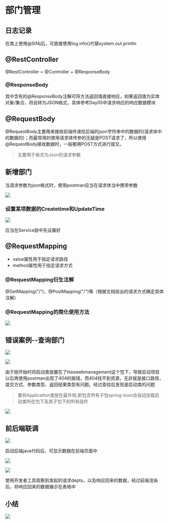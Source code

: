 # 部门管理

## 日志记录

在类上使用@Slf4j后，可直接使用log.info()代替system.out.println

## @RestController

@RestController = @Controller + @ResponseBody

### @ResponseBody

其中含有的@ResponseBody注解可将方法返回值直接响应，如果返回值为实体对象/集合，将会转为JSON格式，具体参考Day05中请求响应的响应数据模块

## @RequestBody

 @RequestBody主要用来接收前端传递给后端的json字符串中的数据的(请求体中的数据的)；而最常用的使用请求体传参的无疑是POST请求了，所以使用@RequestBody接收数据时，一般都用POST方式进行提交。

 >主要用于格式为Json的请求参数

## 新增部门

当请求参数为json格式时，使用postman应当在请求体当中携带参数

![](images/2024-08-26-23-36-59.png)

### 设置某项数据的Createtime和UpdateTime

![](images/2024-08-26-23-51-21.png)

应当在Service层中先设置好

## @RequestMapping

* value属性用于指定请求路径
* method属性用于指定请求方式

### @RequestMapping衍生注解

@GetMapping("/")，@PostMapping("/")等（根据文档给出的请求方式确定具体注解）

### @RequestMapping的简化使用方法

![](images/2024-08-26-23-55-00.png)

## 错误案例--查询部门

![](images/2024-08-20-12-20-19.png)

![](images/2024-08-20-12-23-21.png)


由于刚开始时将启动类放置在了tliaswebmanagement这个包下，导致启动项目以后再使用postman出现了404的报错，而404找不到资源，无非就是接口路径，提交方式、参数类型、返回结果类型有问题。经过查验后发现是启动类的问题

>要将Application类放在最外侧,即包含所有子包spring-boot会自动加载启动类所在包下及其子包下的所有组件

![](images/2024-08-20-12-23-54.png)

## 前后端联调

![](images/2024-08-21-15-58-58.png)

启动后端java代码后，可显示数据在前端页面中

![](images/2024-08-21-16-54-48.png)

![](images/2024-08-21-16-58-34.png)

使用开发者工具观察到发起的请求depts，以及响应回来的数据，经过前端渲染后，将响应回来的数据展示在表格中

## 小结

![](images/2024-08-21-17-08-52.png)


